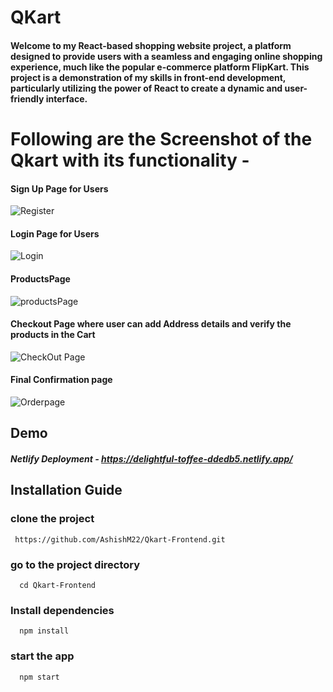 # QKart 

#### Welcome to my React-based shopping website project, a platform designed to provide users with a seamless and engaging online shopping experience, much like the popular e-commerce platform FlipKart. This project is a demonstration of my skills in front-end development, particularly utilizing the power of React to create a dynamic and user-friendly interface.

# Following are the Screenshot of the Qkart with its functionality -

#### Sign Up Page for Users 

![Register](https://github.com/AshishM22/Qkart-Frontend/assets/99782102/6d0e9f87-187e-4c67-972e-98ac6fe6cc3d)


#### Login Page for Users

![Login](https://github.com/AshishM22/Qkart-Frontend/assets/99782102/c1de746d-f4d7-4472-a306-e75aeab486b9)


#### ProductsPage

![productsPage](https://github.com/AshishM22/Qkart-Frontend/assets/99782102/92fb5c8c-0c05-4419-940c-a59ab9803494)



#### Checkout Page where user can add Address details and verify the products in the Cart

![CheckOut Page](https://github.com/AshishM22/Qkart-Frontend/assets/99782102/85ecbe7e-f575-41c2-b121-12a83d019767)


#### Final Confirmation page

![Orderpage](https://github.com/AshishM22/Qkart-Frontend/assets/99782102/3667c9a4-1bd8-4ea2-bc6a-496b191451b9)



## Demo

##### Netlify Deployment - https://delightful-toffee-ddedb5.netlify.app/

## Installation Guide

### clone the project

```
 https://github.com/AshishM22/Qkart-Frontend.git
```

### go to the project directory

```
  cd Qkart-Frontend
```

### Install dependencies

```
  npm install
```
### start the app

```
  npm start
```


